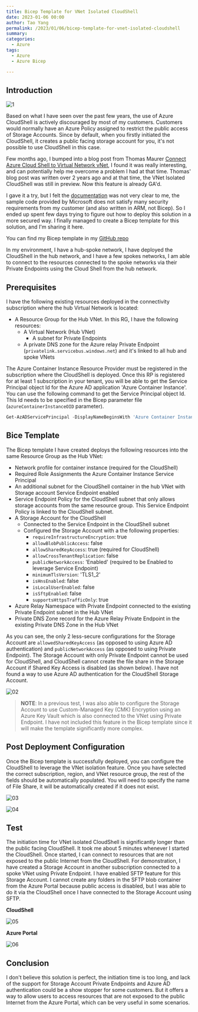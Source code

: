 ```yaml
---
title: Bicep Template for VNet Isolated CloudShell
date: 2023-01-06 00:00
author: Tao Yang
permalink: /2023/01/06/bicep-template-for-vnet-isolated-cloudshell
summary:
categories:
  - Azure
tags:
  - Azure
  - Azure Bicep

---
```


## Introduction

![1](https://learn.microsoft.com/en-us/azure/cloud-shell/media/private-vnet/data-diagram.png)

Based on what I have seen over the past few years, the use of Azure CloudShell is actively discouraged by most of my customers. Customers would normally have an Azure Policy assigned to restrict the public access of Storage Accounts. Since by default, when you firstly initiated the CloudShell, it creates a public facing storage account for you, it's not possible to use CloudShell in this case.

Few months ago, I bumped into a blog post from Thomas Maurer [Connect Azure Cloud Shell to Virtual Network vNet](https://www.thomasmaurer.ch/2020/08/connect-azure-cloud-shell-to-virtual-network-vnet/), I found it was really interesting, and can potentially help me overcome a problem I had at that time. Thomas' blog post was written over 2 years ago and at that time, the VNet Isolated CloudShell was still in preview. Now this feature is already GA'd.

I gave it a try, but I felt the [documentation](https://learn.microsoft.com/en-us/azure/cloud-shell/private-vnet) was not very clear to me, the sample code provided by Microsoft does not satisfy many security requirements from my customer (and also written in ARM, not Bicep). So I ended up spent few days trying to figure out how to deploy this solution in a more secured way. I finally managed to create a Bicep template for this solution, and I'm sharing it here.

You can find my Bicep template in my [GitHub repo](https://github.com/tyconsulting/BlogPosts/tree/master/Azure-Bicep/vnet-isolated-cloud-shell)

In my environment, I have a hub-spoke network, I have deployed the CloudShell in the hub network, and I have a few spokes networks, I am able to connect to the resources connected to the spoke networks via their Private Endpoints using the Cloud Shell from the hub network.

## Prerequisites

I have the following existing resources deployed in the connectivity subscription where the hub Virtual Network is located:

* A Resource Group for the Hub VNet. In this RG, I have the following resources:
  * A Virtual Network (Hub VNet)
    * A subnet for Private Endpoints
  * A private DNS zone for the Azure relay Private Endpoint (`privatelink.servicebus.windows.net`) and it's linked to all hub and spoke VNets

The Azure Container Instance Resource Provider must be registered in the subscription where the CloudShell is deployed. Once this RP is registered for at least 1 subscription in your tenant, you will be able to get the Service Principal object Id for the Azure AD application 'Azure Container Instance'. You can use the following command to get the Service Principal object Id. This Id needs to be specified in the Bicep parameter file (`azureContainerInstanceOID` parameter).

```powershell
Get-AzADServicePrincipal -DisplayNameBeginsWith 'Azure Container Instance' | select-object Id
```

## Bice Template

The Bicep template I have created deploys the following resources into the same Resource Group as the Hub VNet:

* Network profile for container instance (required for the CloudShell)
* Required Role Assignments the Azure Container Instance Service Principal
* An additional subnet for the CloudShell container in the hub VNet with Storage account Service Endpoint enabled
* Service Endpoint Policy for the CloudShell subnet that only allows storage accounts from the same resource group. This Service Endpoint Policy is linked to the CloudShell subnet.
* A Storage Account for the CloudShell
  * Connected to the Service Endpoint in the CloudShell subnet
  * Configured the Storage Account with a the following properties:
    * `requireInfrastructureEncryption`: true
    * `allowBlobPublicAccess`: false
    * `allowSharedKeyAccess`: true (required for CloudShell)
    * `allowCrossTenantReplication`: false
    * `publicNetworkAccess`: 'Enabled' (required to be Enabled to leverage Service Endpoint)
    * `minimumTlsVersion`: 'TLS1_2'
    * `isHnsEnabled`: false
    * `isLocalUserEnabled`: false
    * `isSftpEnabled`: false
    * `supportsHttpsTrafficOnly`: true
* Azure Relay Namespace with Private Endpoint connected to the existing Private Endpoint subnet in the Hub VNet
* Private DNS Zone record for the Azure Relay Private Endpoint in the existing Private DNS Zone in the Hub VNet

As you can see, the only 2 less-secure configurations for the Storage Account are `allowedSharedKeyAccess` (as opposed to using Azure AD authentication) and `publicNetworkAccess` (as opposed to using Private Endpoint). The Storage Account with only Private Endpoint cannot be used for CloudShell, and CloudShell cannot create the file share in the Storage Account if Shared Key Access is disabled (as shown below). I have not found a way to use Azure AD authentication for the CloudShell Storage Account.

![02](../../../../assets/images/2023/01/cloudshell-01.jpg)

>**NOTE**: In a previous test, I was also able to configure the Storage Account to use Custom-Managed Key (CMK) Encryption using an Azure Key Vault which is also connected to the VNet using Private Endpoint. I have not included this feature in the Bicep template since it will make the template significantly more complex.

## Post Deployment Configuration

Once the Bicep template is successfully deployed, you can configure the CloudShell to leverage the VNet isolation feature. Once you have selected the correct subscription, region, and VNet resource group, the rest of the fields should be automatically populated. You will need to specify the name of File Share, it will be automatically created if it does not exist.

![03](../../../../assets/images/2023/01/cloudshell-02.jpg)

![04](../../../../assets/images/2023/01/cloudshell-03.jpg)

## Test

The initiation time for VNet isolated CloudShell is significantly longer than the public facing CloudShell. It took me about 5 minutes whenever I started the CloudShell. Once started, I can connect to resources that are not exposed to the public Internet from the CloudShell. For demonstration, I have created a Storage Account in another subscription connected to a spoke VNet using Private Endpoint. I have enabled SFTP feature for this Storage Account. I cannot create any folders in the SFTP blob container from the Azure Portal because public access is disabled, but I was able to do it via the CloudShell once I have connected to the Storage Account using SFTP.

**CloudShell**

![05](../../../../assets/images/2023/01/cloudshell-04.jpg)

**Azure Portal**

![06](../../../../assets/images/2023/01/cloudshell-05.jpg)

## Conclusion

I don't believe this solution is perfect, the initiation time is too long, and lack of the support for Storage Account Private Endpoints and Azure AD authentication could be a show stopper for some customers. But it offers a way to allow users to access resources that are not exposed to the public Internet from the Azure Portal, which can be very useful in some scenarios.
